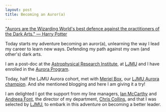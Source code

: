 ```yaml
---
layout: post
title: Becoming an Auror(a)
---
```


["Aurors are the Wizarding World's best defence against the practitioners of the Dark Arts." — Harry Potter](https://harrypotter.fandom.com/wiki/Auror)

Today starts my adventure becoming an auror(a), unlearning the way I lead my career to learn new ways. Defending my path against my own (and other's) dark arts.

I am a post-doc at the [Astrophysical Research Institute](http://www.astro.ljmu.ac.uk/), at [LJMU](https://www.ljmu.ac.uk/) and I have enrolled in the [Aurora Program](https://www.advance-he.ac.uk/programmes-events/aurora#Overview).

Today, half the LJMU Aurora cohort, met with [Meriel Box](https://www.ljmu.ac.uk/staff/ldf/about-us/meet-the-team), our [LJMU Aurora champion](https://www.ljmu.ac.uk/staff/ldf/aurora-programme). And she mentioned blogging and here I am giving it a try!

I am delighted I got the support from my line managers, [Ian McCarthy](http://www.astro.ljmu.ac.uk/~igm/) and [Andreea Font](https://www.ljmu.ac.uk/about-us/staff-profiles/faculty-of-engineering-and-technology/astrophysics-research-institute/andreea-font), the director of my department, [Chris Collins](https://www.ljmu.ac.uk/about-us/staff-profiles/faculty-of-engineering-and-technology/astrophysics-research-institute/chris-collins), and that I was selected by [LJMU](https://www.ljmu.ac.uk/), to embark in this adventure on becoming a better leader.

